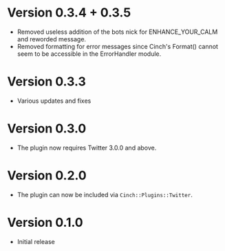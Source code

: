 # Version 0.3.4 + 0.3.5
  * Removed useless addition of the bots nick for ENHANCE_YOUR_CALM and reworded message.
  * Removed formatting for error messages since Cinch's Format() cannot seem to be accessible in the ErrorHandler module.

# Version 0.3.3
  * Various updates and fixes

# Version 0.3.0
  * The plugin now requires Twitter 3.0.0 and above.

# Version 0.2.0
  * The plugin can now be included via `Cinch::Plugins::Twitter`.

# Version 0.1.0
  * Initial release